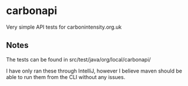 # carbonapi

Very simple API tests for carbonintensity.org.uk

## Notes
The tests can be found in src/test/java/org/local/carbonapi/

I have only ran these through IntelliJ, however I believe maven should be able to run them from the CLI without any issues.
